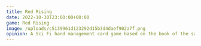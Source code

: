 ```yaml
---
title: Red Rising
date: 2022-10-30T23:00:00+00:00
game: Red Rising
image: /uploads/c5139961d123292d15b3d4daef902a7f.png
opinion: A Sci Fi hand management card game based on the book of the same name. Sort of like multiplayer Gun Rummy with card effects. Was perhaps a bit too wild with 5 players and very luck of the draw based.
---
```



